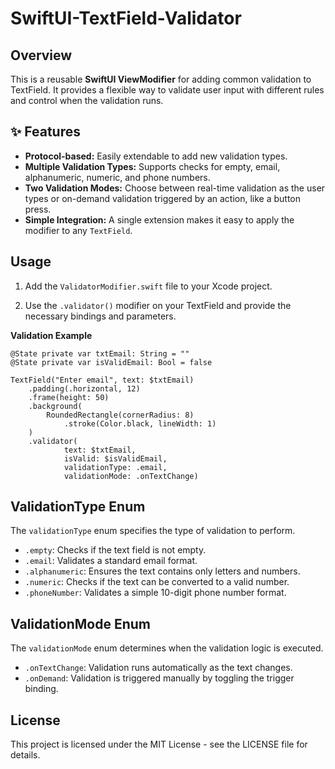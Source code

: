 # SwiftUI-TextField-Validator

## Overview
This is a reusable **SwiftUI ViewModifier** for adding common validation to TextField. It provides a flexible way to validate user input with different rules and control when the validation runs.


## ✨ Features
- **Protocol-based:** Easily extendable to add new validation types.  
- **Multiple Validation Types:** Supports checks for empty, email, alphanumeric, numeric, and phone numbers.  
- **Two Validation Modes:**  Choose between real-time validation as the user types or on-demand validation triggered by an action, like a button press.
- **Simple Integration:** A single extension makes it easy to apply the modifier to any `TextField`.  

## Usage
1. Add the `ValidatorModifier.swift` file to your Xcode project.

2. Use the `.validator()` modifier on your TextField and provide the necessary bindings and parameters.

**Validation Example**

    @State private var txtEmail: String = ""
    @State private var isValidEmail: Bool = false

    TextField("Enter email", text: $txtEmail)
        .padding(.horizontal, 12)
        .frame(height: 50)
        .background(
            RoundedRectangle(cornerRadius: 8)
                .stroke(Color.black, lineWidth: 1)
        )
        .validator(
                text: $txtEmail,
                isValid: $isValidEmail,
                validationType: .email,
                validationMode: .onTextChange)

## ValidationType Enum

The `validationType` enum specifies the type of validation to perform.

- `.empty`: Checks if the text field is not empty.
- `.email`: Validates a standard email format.
- `.alphanumeric`: Ensures the text contains only letters and numbers.
- `.numeric`: Checks if the text can be converted to a valid number.
- `.phoneNumber`: Validates a simple 10-digit phone number format.

## ValidationMode Enum

The `validationMode` enum determines when the validation logic is executed.

- `.onTextChange`: Validation runs automatically as the text changes.
- `.onDemand`: Validation is triggered manually by toggling the trigger binding.

## License
This project is licensed under the MIT License - see the LICENSE file for details.

